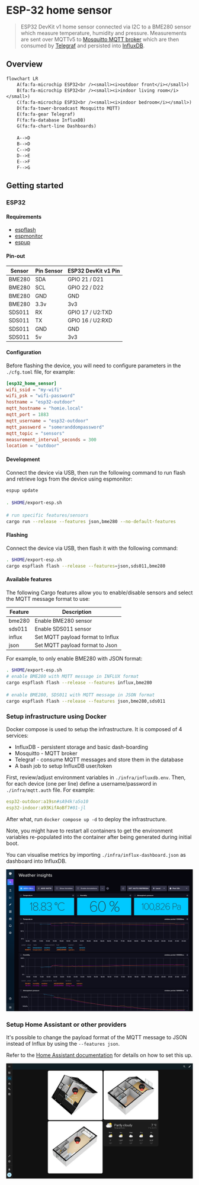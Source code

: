 ESP-32 home sensor
==================

> ESP32 DevKit v1 home sensor connected via I2C to a BME280 sensor which
> measure temperature, humidity and pressure. Measurements are sent over MQTTv5
> to [Mosquitto MQTT broker](https://mosquitto.org) which are then consumed by
> [Telegraf](https://www.influxdata.com/time-series-platform/telegraf/) and
> persisted into [InfluxDB](https://www.influxdata.com).

## Overview

```mermaid
flowchart LR
    A(fa:fa-microchip ESP32<br /><small><i>outdoor front</i></small>)
    B(fa:fa-microchip ESP32<br /><small><i>indoor living room</i></small>)
    C(fa:fa-microchip ESP32<br /><small><i>indoor bedroom</i></small>)
    D(fa:fa-tower-broadcast Mosquitto MQTT)
    E(fa:fa-gear Telegraf)
    F(fa:fa-database InfluxDB)
    G(fa:fa-chart-line Dashboards)

    A-->D
    B-->D
    C-->D
    D-->E
    E-->F
    F-->G
```

## Getting started

### ESP32

#### Requirements

- [espflash](https://esp-rs.github.io/book/tooling/espflash.html)
- [espmonitor](https://esp-rs.github.io/book/tooling/espmonitor.html)
- [espup](https://esp-rs.github.io/book/installation/installation.html#espup)

#### Pin-out

| Sensor | Pin Sensor  | ESP32 DevKit v1 Pin |
|--------|-------------|---------------------|
| BME280 | SDA         | GPIO 21 / D21       |
| BME280 | SCL         | GPIO 22 / D22       |
| BME280 | GND         | GND                 |
| BME280 | 3.3v        | 3v3                 |
| SDS011 | RX          | GPIO 17 / U2:TXD    |
| SDS011 | TX          | GPIO 16 / U2:RXD    |
| SDS011 | GND         | GND                 |
| SDS011 | 5v          | 3v3                 |

#### Configuration

Before flashing the device, you will need to configure parameters in the
`./cfg.toml` file, for example:

```toml
[esp32_home_sensor]
wifi_ssid = "my-wifi"
wifi_psk = "wifi-password"
hostname = "esp32-outdoor"
mqtt_hostname = "homie.local"
mqtt_port = 1883
mqtt_username = "esp32-outdoor"
mqtt_password = "someranddompassword"
mqtt_topic = "sensors"
measurement_interval_seconds = 300
location = "outdoor"
```

#### Development

Connect the device via USB, then run the following command to run flash and
retrieve logs from the device using espmonitor:

```bash
espup update

. $HOME/export-esp.sh

# run specific features/sensors
cargo run --release --features json,bme280 --no-default-features
```

#### Flashing

Connect the device via USB, then flash it with the following command:

```bash
. $HOME/export-esp.sh
cargo espflash flash --release --features=json,sds011,bme280
```

#### Available features

The following Cargo features allow you to enable/disable sensors and select the
MQTT message format to use:

| Feature | Description                       |
|---------|-----------------------------------|
| bme280  | Enable BME280 sensor              |
| sds011  | Enable SDS011 sensor              |
| influx  | Set MQTT payload format to Influx |
| json    | Set MQTT payload format to Json   |

For example, to only enable BME280 with JSON format:

```bash
. $HOME/export-esp.sh
# enable BME280 with MQTT message in INFLUX format
cargo espflash flash --release --features influx,bme280

# enable BME280, SDS011 with MQTT message in JSON format
cargo espflash flash --release --features json,bme280,sds011
```

### Setup infrastructure using Docker

Docker compose is used to setup the infrastructure. It is composed of 4 services:

- InfluxDB - persistent storage and basic dash-boarding
- Mosquitto - MQTT broker
- Telegraf - consume MQTT messages and store them in the database
- A bash job to setup InfluxDB user/token

First, review/adjust environment variables in `./infra/influxdb.env`. Then, for
each device (one per line) define a username/password in `./infra/mqtt.auth`
file. For example:

```yaml
esp32-outdoor:a19sn#sA94k!a5o10
esp32-indoor:a93KifAoBf7#01-jl
```

After what, run `docker compose up -d` to deploy the infrastructure.

Note, you might have to restart all containers to get the environment variables
re-populated into the container after being generated during initial boot.

You can visualise metrics by importing `./infra/influx-dashboard.json` as
dashboard into InfluxDB.

![InfluxDB dashboard](./dashboard.png)

### Setup Home Assistant or other providers

It's possible to change the payload format of the MQTT message to JSON instead
of Influx by using the `--features json`.

Refer to the [Home Assistant documentation](./docs/home-assistant.md) for
details on how to set this up.

![Home Assistant dashboard](./home-assistant.png)
